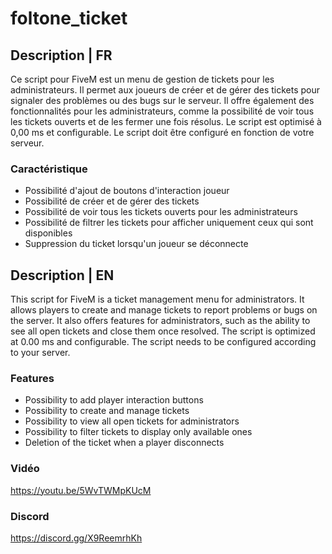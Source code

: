 # foltone_ticket

## Description | FR
Ce script pour FiveM est un menu de gestion de tickets pour les administrateurs. Il permet aux joueurs de créer et de gérer des tickets pour signaler des problèmes ou des bugs sur le serveur. Il offre également des fonctionnalités pour les administrateurs, comme la possibilité de voir tous les tickets ouverts et de les fermer une fois résolus.
Le script est optimisé à 0,00 ms et configurable.
Le script doit être configuré en fonction de votre serveur.

### Caractéristique
- Possibilité d'ajout de boutons d'interaction joueur
- Possibilité de créer et de gérer des tickets
- Possibilité de voir tous les tickets ouverts pour les administrateurs
- Possibilité de filtrer les tickets pour afficher uniquement ceux qui sont disponibles
- Suppression du ticket lorsqu'un joueur se déconnecte

## Description | EN
This script for FiveM is a ticket management menu for administrators. It allows players to create and manage tickets to report problems or bugs on the server. It also offers features for administrators, such as the ability to see all open tickets and close them once resolved.
The script is optimized at 0.00 ms and configurable. 
The script needs to be configured according to your server.

### Features
- Possibility to add player interaction buttons
- Possibility to create and manage tickets
- Possibility to view all open tickets for administrators
- Possibility to filter tickets to display only available ones
- Deletion of the ticket when a player disconnects

### Vidéo
https://youtu.be/5WvTWMpKUcM

### Discord
https://discord.gg/X9ReemrhKh
